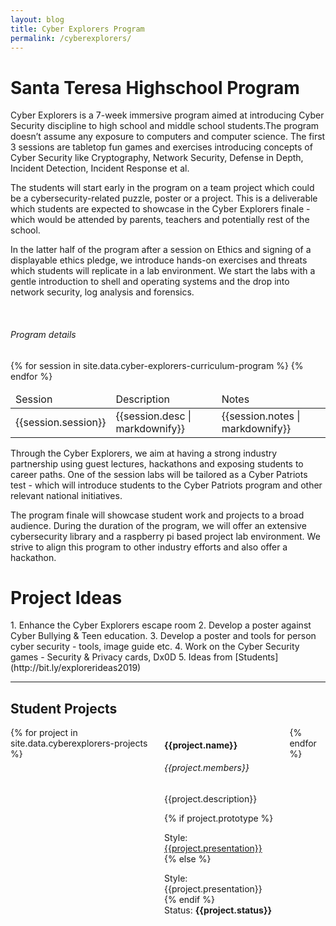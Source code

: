 ```yaml
---
layout: blog
title: Cyber Explorers Program
permalink: /cyberexplorers/
---
```

<h1 class="title">Santa Teresa Highschool Program </h1>

Cyber Explorers is a 7-week immersive program aimed at introducing Cyber Security discipline to high school and middle school students.The program doesn’t assume any exposure to computers and computer science. The first 3 sessions are tabletop fun games and exercises introducing concepts of Cyber Security like Cryptography, Network Security, Defense in Depth, Incident Detection, Incident Response et al.

The students will start early in the program on a team project which could be a cybersecurity-related puzzle, poster or a project. This is a deliverable which students are expected to showcase in the Cyber Explorers finale - which would be attended by parents, teachers and potentially rest of the school.

In the latter half of the program after a session on Ethics and signing of a displayable ethics pledge, 
we introduce hands-on exercises and threats which students will replicate in a lab environment. We start the labs with a gentle introduction to shell and operating systems and the drop into network security, log analysis and forensics. 

<br/>
<h6 class="subtitle">Program details</h6>
<table class="table is-bordered is-striped">
    <thead>
        <td>Session</td><td>Description</td><td>Notes</td>
    </thead>
    <tbody>
    {% for session in site.data.cyber-explorers-curriculum-program %} 
    <tr>
        <td>{{session.session}}</td>
        <td>{{session.desc | markdownify}}</td>
        <td>{{session.notes | markdownify}}</td>
    </tr>
    {% endfor %}
    </tbody>
</table>

Through the Cyber Explorers, we aim at having a strong industry partnership using guest lectures, hackathons 
and exposing students to career paths. One of the session labs will be tailored as a Cyber Patriots test - which will introduce students to the Cyber Patriots program and other relevant national initiatives. 

The program finale will showcase student work and projects to a broad audience. During the duration of the program, we will offer an extensive cybersecurity library and a raspberry pi based project lab environment. We strive to align this program to other industry efforts and also offer a  hackathon.


<h1 class="title">Project Ideas </h1>
1. Enhance the Cyber Explorers escape room
2. Develop a poster against Cyber Bullying & Teen education.
3. Develop a poster and tools for person cyber security - tools, image guide etc.
4. Work on the Cyber Security games - Security & Privacy cards, Dx0D
5. Ideas from [Students](http://bit.ly/explorerideas2019)
<hr/>

<section>
<div class="container">
<h1 class="title">Student Projects</h1>
<div class="columns is-multiline is-mobile is-centered">
{% for project in site.data.cyberexplorers-projects %}  
    <div class="column is-one-third">
        <div class="card is-shady">
            <div class="card-content">
                <div class="content">
                    <h4>{{project.name}}</h4>
                    <h6>{{project.members}}</h6>
                    <p>{{project.description}}</p>
                    {% if project.prototype %}
                        <p>Style: <a href='{{project.prototype}}'>{{project.presentation}}</a>
                    {% else %}
                        <p>Style: {{project.presentation}}
                    {% endif %}
                    <br/>Status: <b>{{project.status}}</b></p>
                </div>
            </div>
        </div>
    </div>
{% endfor %}
</div>
</div>
</section>